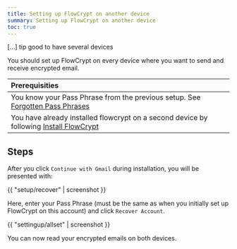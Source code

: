 ```yaml
---
title: Setting up FlowCrypt on another device
summary: Setting up FlowCrypt on another device
toc: true
---
```


[...] tip good to have several devices

You should set up FlowCrypt on every device where you want to send and receive encrypted email.

| Prerequisities
|:---
| You know your Pass Phrase from the previous setup. See [Forgotten Pass Phrases](/docs/content/troubleshoot/forgot-pass-phrase.html)
| You have already installed flowcrypt on a second device by following [Install FlowCrypt](install.html)

## Steps

After you click `Continue with Gmail` during installation, you will be presented with:

{{ "setup/recover" | screenshot }}

Here, enter your Pass Phrase (must be the same as when you initially set up FlowCrypt on this account) and click `Recover Account`.

{{ "settingup/allset" | screenshot }}

You can now read your encrypted emails on both devices.
